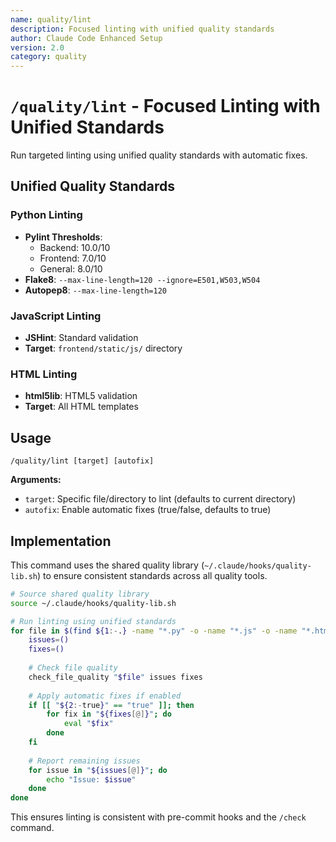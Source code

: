 ```yaml
---
name: quality/lint
description: Focused linting with unified quality standards
author: Claude Code Enhanced Setup
version: 2.0
category: quality
---
```


# `/quality/lint` - Focused Linting with Unified Standards

Run targeted linting using unified quality standards with automatic fixes.

## Unified Quality Standards

### Python Linting
- **Pylint Thresholds**: 
  - Backend: 10.0/10
  - Frontend: 7.0/10
  - General: 8.0/10
- **Flake8**: `--max-line-length=120 --ignore=E501,W503,W504`
- **Autopep8**: `--max-line-length=120`

### JavaScript Linting
- **JSHint**: Standard validation
- **Target**: `frontend/static/js/` directory

### HTML Linting
- **html5lib**: HTML5 validation
- **Target**: All HTML templates

## Usage
```
/quality/lint [target] [autofix]
```

**Arguments:**
- `target`: Specific file/directory to lint (defaults to current directory)
- `autofix`: Enable automatic fixes (true/false, defaults to true)

## Implementation
This command uses the shared quality library (`~/.claude/hooks/quality-lib.sh`) to ensure consistent standards across all quality tools.

```bash
# Source shared quality library
source ~/.claude/hooks/quality-lib.sh

# Run linting using unified standards
for file in $(find ${1:-.} -name "*.py" -o -name "*.js" -o -name "*.html"); do
    issues=()
    fixes=()
    
    # Check file quality
    check_file_quality "$file" issues fixes
    
    # Apply automatic fixes if enabled
    if [[ "${2:-true}" == "true" ]]; then
        for fix in "${fixes[@]}"; do
            eval "$fix"
        done
    fi
    
    # Report remaining issues
    for issue in "${issues[@]}"; do
        echo "Issue: $issue"
    done
done
```

This ensures linting is consistent with pre-commit hooks and the `/check` command.
